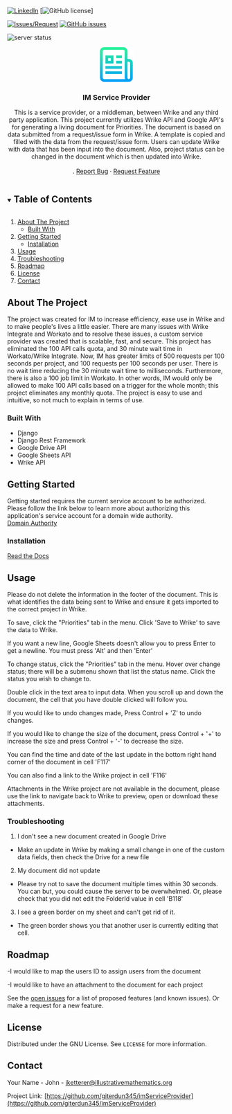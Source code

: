 [![LinkedIn][linkedin-shield]][linkedin-url]
[![GitHub license](https://img.shields.io/github/license/Naereen/StrapDown.js.svg)]

[![Issues/Request][issues-shield]][issues-url]
[![GitHub issues](https://badgen.net/github/issues/Naereen/Strapdown.js/)](https://GitHub.com/giterdun345/imServiceProvider/issues/)

<img src="https://heroku-status-badges.herokuapp.com/immense-plains-50482" alt="server status">

<!-- PROJECT LOGO -->
<br />
<p align="center">
  <a href="https://github.com/giterdun345/imServiceProvider">
    <img src="logo.png" alt="Logo" width="80" height="80">
  </a>

  <h3 align="center">IM Service Provider</h3>

  <p align="center">
    This is a service provider, or a middleman, between Wrike and any third party application.
    This project currently utilizes Wrike API and Google API's for generating a living document for Priorities. The document is based on data submitted from a request/issue form in Wrike. A template is copied and filled with the data from the request/issue form. Users can update Wrike with data that has been input into the document. Also, project status can 
    be changed in the document which is then updated into Wrike. 
    <br />
    <!-- <a href="https://github.com/giterdun345/imServiceProvider"><strong>Explore the docs »</strong></a> -->
    <br />
    <!-- <a href="https://github.com/giterdun345/imServiceProvider">View Demo</a> -->
    .
    <a href="https://github.com/giterdun345/imServiceProvider/issues">Report Bug</a>
    ·
    <a href="https://github.com/giterdun345/imServiceProvider/issues">Request Feature</a>
  </p>
</p>



<!-- TABLE OF CONTENTS -->
<details open="open">
  <summary><h2 style="display: inline-block">Table of Contents</h2></summary>
  <ol>
    <li>
      <a href="#about-the-project">About The Project</a>
      <ul>
        <li><a href="#built-with">Built With</a></li>
      </ul>
    </li>
    <li>
      <a href="#getting-started">Getting Started</a>
      <ul>
        <li><a href="#installation">Installation</a></li>
      </ul>
    </li>
    <li><a href="#usage">Usage</a></li>
    <li><a href="#troubleshooting">Troubleshooting</a></li>
    <li><a href="#roadmap">Roadmap</a></li>
    <li><a href="#license">License</a></li>
    <li><a href="#contact">Contact</a></li>
  </ol>
</details>



<!-- ABOUT THE PROJECT -->
## About The Project
The project was created for IM to increase efficiency, ease use in Wrike and to make people's lives a little easier.
There are many issues with Wrike Integrate and Workato and to resolve these issues, a custom service provider was created
that is scalable, fast, and secure. This project has eliminated the 100 API calls quota, and 30 minute wait time in Workato/Wrike Integrate. Now, IM has greater limits of 500 requests per 100 seconds per project, and 100 requests per 100 seconds per user. There is no wait time reducing the 30 minute wait time to milliseconds. Furthermore, there is also a 100 job limit in Workato. In other words, IM would only be allowed to make 100 API calls based on a trigger for the whole month; this project eliminates any monthly quota.
The project is easy to use and intuitive, so not much to explain in terms of use. 

### Built With

* Django
* Django Rest Framework
* Google Drive API
* Google Sheets API
* Wrike API

<!-- GETTING STARTED -->
## Getting Started
Getting started requires the current service account to be authorized. Please follow the link below to learn more about authorizing this application's service account for a domain wide authority.
<br/>
<a href="https://developers.google.com/identity/protocols/oauth2/service-account/#delegatingauthority">Domain Authority<a>
<br/>

### Installation
<a href="https://developers.google.com/apps-script/add-ons/how-tos/publish-add-on-overview">Read the Docs</a>


<!-- USAGE EXAMPLES -->
## Usage
Please do not delete the information in the footer of the document. This is what identifies the data being sent to Wrike and ensure it gets imported to the correct project in Wrike.

To save, click the "Priorities" tab in the menu. Click 'Save to Wrike' to save the data to Wrike.

If you want a new line, Google Sheets doesn't allow you to press Enter to get a newline. You must press 'Alt' and then 'Enter'

To change status, click the "Priorities" tab in the menu. Hover over change status; there will be a submenu shown that list the status name. Click the status you wish to change to.

Double click in the text area to input data. When you scroll up and down the document, the cell that you have double clicked will follow you.

If you would like to undo changes made, Press Control + 'Z' to undo changes. 

If you would like to change the size of the document, press Control + '+' to increase the size and press Control + '-' to decrease the size.

You can find the time and date of the last update in the bottom right hand corner of the document in cell 'F117'

You can also find a link to the Wrike project in cell 'F116'

Attachments in the Wrike project are not available in the document, please use the link to navigate back to Wrike to preview, open or download these attachments.

### Troubleshooting
1. I don't see a new document created in Google Drive
  - Make an update in Wrike by making a small change in one of the custom data fields, then check the Drive for a new file

2. My document did not update
  - Please try not to save the document multiple times within 30 seconds. You can but, you could cause the server to be overwhelmed. Or, please check that you did not edit the FolderId value in cell 'B118'

3. I see a green border on my sheet and can't get rid of it.
  - The green border shows you that another user is currently editing that cell.


<!-- ROADMAP -->
## Roadmap

-I would like to map the users ID to assign users from the document

-I would like to have an attachment to the document for each project

See the [open issues](https://github.com/giterdun345/imServiceProvider/issues) for a list of proposed features (and known issues). Or make a request for a new feature.

<!-- LICENSE -->
## License

Distributed under the GNU License. See `LICENSE` for more information.



<!-- CONTACT -->
## Contact

Your Name - John - jketterer@illustrativemathematics.org

Project Link: [https://github.com/giterdun345/imServiceProvider](https://github.com/giterdun345/imServiceProvider)


<!-- MARKDOWN LINKS & IMAGES -->
<!-- https://www.markdownguide.org/basic-syntax/#reference-style-links -->
[issues-shield]: https://img.shields.io/github/issues/giterdun345/repo.svg?style=for-the-badge
[issues-url]: https://github.com/giterdun345/repo/issues
[linkedin-shield]: https://img.shields.io/badge/-LinkedIn-black.svg?style=for-the-badge&logo=linkedin&colorB=555
[linkedin-url]: https://linkedin.com/in/jm-ketterer
<!-- [heroku-shield]:
[heroku-url]: https://heroku-status-badges.herokuapp.com/immense-plains-50482 -->